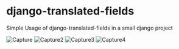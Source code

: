 # django-translated-fields
Simple Usage of django-translated-fields in a small django project

![Capture](https://user-images.githubusercontent.com/41660866/104309914-b3c94e80-54f4-11eb-8a34-6055a936c981.JPG)
![Capture2](https://user-images.githubusercontent.com/41660866/104310117-00148e80-54f5-11eb-95a0-02951cb7d306.JPG)
![Capture3](https://user-images.githubusercontent.com/41660866/104310128-0440ac00-54f5-11eb-9ab3-ce2e84f5773d.JPG)
![Capture4](https://user-images.githubusercontent.com/41660866/104310134-06a30600-54f5-11eb-8e95-b2901b1fc93e.JPG)
